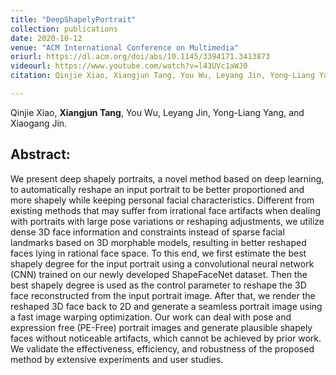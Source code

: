 ```yaml
---
title: "DeepShapelyPortrait"
collection: publications
date: 2020-10-12
venue: "ACM International Conference on Multimedia" 
oriurl: https://dl.acm.org/doi/abs/10.1145/3394171.3413873
videourl: https://www.youtube.com/watch?v=l43UVc1aWJ0
citation: Qinjie Xiao, Xiangjun Tang, You Wu, Leyang Jin, Yong-Liang Yang, and Xiaogang Jin. 2020. Deep Shapely Portraits. In Proceedings of the 28th ACM International Conference on Multimedia (MM '20). Association for Computing Machinery, New York, NY, USA, 1800–1808.

---
```

Qinjie Xiao, **Xiangjun Tang**, You Wu, Leyang Jin, Yong-Liang Yang, and Xiaogang Jin.



## Abstract:

We present deep shapely portraits, a novel method based on deep learning, to automatically reshape an input portrait to be better proportioned and more shapely while keeping personal facial characteristics. Different from existing methods that may suffer from irrational face artifacts when dealing with portraits with large pose variations or reshaping adjustments, we utilize dense 3D face information and constraints instead of sparse facial landmarks based on 3D morphable models, resulting in better reshaped faces lying in rational face space. To this end, we first estimate the best shapely degree for the input portrait using a convolutional neural network (CNN) trained on our newly developed ShapeFaceNet dataset. Then the best shapely degree is used as the control parameter to reshape the 3D face reconstructed from the input portrait image. After that, we render the reshaped 3D face back to 2D and generate a seamless portrait image using a fast image warping optimization. Our work can deal with pose and expression free (PE-Free) portrait images and generate plausible shapely faces without noticeable artifacts, which cannot be achieved by prior work. We validate the effectiveness, efficiency, and robustness of the proposed method by extensive experiments and user studies.